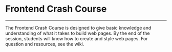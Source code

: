 # Frontend Crash Course

<hr>

The Frontend Crash Course is designed to give basic knowledge and understanding of what it takes to build web pages. By the end of the session, students will know how to create and style web pages. For question and resources, see the wiki.